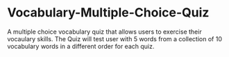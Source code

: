 # Vocabulary-Multiple-Choice-Quiz
A multiple choice vocabulary quiz that allows users to exercise their vocaulary skills. The Quiz will test user with 5 words from a collection of 10 vocabulary words in a different order for each quiz.
